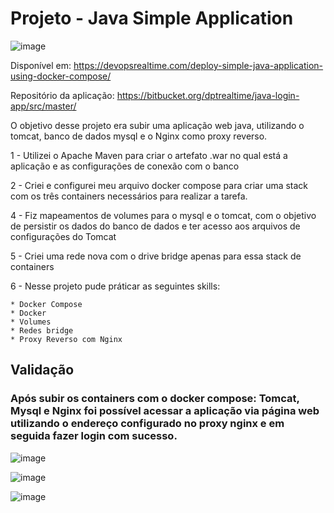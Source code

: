 # Projeto - Java Simple Application
![image](https://github.com/ySodre/Docker_JavaWeb/assets/89286829/8eb9e20d-27e2-4071-8460-4c76b34aecc4)

Disponível em: https://devopsrealtime.com/deploy-simple-java-application-using-docker-compose/

Repositório da aplicação: https://bitbucket.org/dptrealtime/java-login-app/src/master/

O objetivo desse projeto era subir uma aplicação web java, utilizando o tomcat, banco de dados mysql e o Nginx como proxy reverso.

1 - Utilizei o Apache Maven para criar o artefato .war no qual está a aplicação e as configurações de conexão com o banco

2 - Criei e configurei meu arquivo docker compose para criar uma stack com os três containers necessários para realizar a tarefa.

4 - Fiz mapeamentos de volumes para o mysql e o tomcat, com o objetivo de persistir os dados do banco de dados e ter acesso aos arquivos de configurações do Tomcat

5 - Criei uma rede nova com o drive bridge apenas para essa stack de containers

6 - Nesse projeto pude práticar as seguintes skills:

    * Docker Compose
    * Docker 
    * Volumes
    * Redes bridge
    * Proxy Reverso com Nginx
    
## Validação

### Após subir os containers com o docker compose: Tomcat, Mysql e Nginx foi possível acessar a aplicação via página web utilizando o endereço configurado no proxy nginx e em seguida fazer login com sucesso.

![image](https://github.com/ySodre/Docker_JavaWeb/assets/89286829/5d643a13-e11d-444f-a798-a21f78f18e90)

![image](https://github.com/ySodre/Docker_JavaWeb/assets/89286829/ff702ac2-c714-42e2-8cde-93ff37a7fc38)

![image](https://github.com/ySodre/Docker_JavaWeb/assets/89286829/d5d6680f-885d-4651-be71-030c237c2914)



